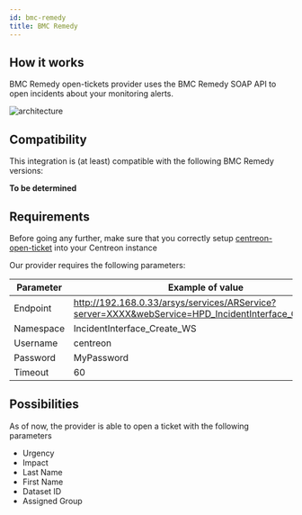 ```yaml
---
id: bmc-remedy
title: BMC Remedy
---
```


## How it works

BMC Remedy open-tickets provider uses the BMC Remedy SOAP API to open incidents
about your monitoring alerts.

![architecture](assets/integrations/open-tickets/ot-bmc-remedy-architecture.png)

## Compatibility

This integration is (at least) compatible with the following BMC Remedy
versions:

**To be determined**

## Requirements

Before going any further, make sure that you correctly setup
[centreon-open-ticket](https://documentation.centreon.com/docs/centreon-open-tickets/en/latest/installation/index.html)
into your Centreon instance

Our provider requires the following parameters:

| Parameter | Example of value                                                                                      |
| --------- | ----------------------------------------------------------------------------------------------------- |
| Endpoint  | <http://192.168.0.33/arsys/services/ARService?server=XXXX&webService=HPD_IncidentInterface_Create_WS> |
| Namespace | IncidentInterface\_Create\_WS                                                                         |
| Username  | centreon                                                                                              |
| Password  | MyPassword                                                                                            |
| Timeout   | 60                                                                                                    |

## Possibilities

As of now, the provider is able to open a ticket with the following parameters

  - Urgency
  - Impact
  - Last Name
  - First Name
  - Dataset ID
  - Assigned Group
